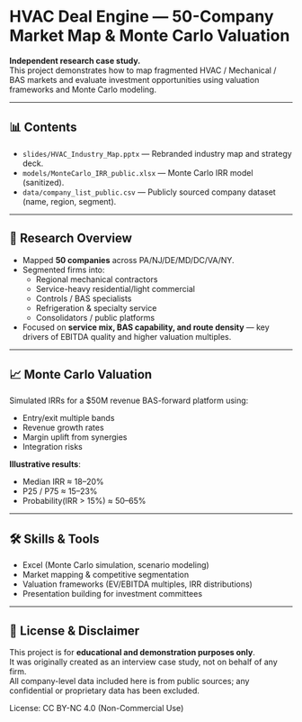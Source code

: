 # HVAC Deal Engine — 50-Company Market Map & Monte Carlo Valuation

**Independent research case study.**  
This project demonstrates how to map fragmented HVAC / Mechanical / BAS markets and evaluate investment opportunities using valuation frameworks and Monte Carlo modeling.

---

## 📊 Contents
- `slides/HVAC_Industry_Map.pptx` — Rebranded industry map and strategy deck.
- `models/MonteCarlo_IRR_public.xlsx` — Monte Carlo IRR model (sanitized).
- `data/company_list_public.csv` — Publicly sourced company dataset (name, region, segment).

---

## 🔎 Research Overview
- Mapped **50 companies** across PA/NJ/DE/MD/DC/VA/NY.
- Segmented firms into:
  - Regional mechanical contractors  
  - Service-heavy residential/light commercial  
  - Controls / BAS specialists  
  - Refrigeration & specialty service  
  - Consolidators / public platforms  
- Focused on **service mix, BAS capability, and route density** — key drivers of EBITDA quality and higher valuation multiples.

---

## 📈 Monte Carlo Valuation
Simulated IRRs for a $50M revenue BAS-forward platform using:
- Entry/exit multiple bands  
- Revenue growth rates  
- Margin uplift from synergies  
- Integration risks  

**Illustrative results**:
- Median IRR ≈ 18–20%  
- P25 / P75 ≈ 15–23%  
- Probability(IRR > 15%) ≈ 50–65%  

---

## 🛠 Skills & Tools
- Excel (Monte Carlo simulation, scenario modeling)  
- Market mapping & competitive segmentation  
- Valuation frameworks (EV/EBITDA multiples, IRR distributions)  
- Presentation building for investment committees  

---

## 📜 License & Disclaimer
This project is for **educational and demonstration purposes only**.  
It was originally created as an interview case study, not on behalf of any firm.  
All company-level data included here is from public sources; any confidential or proprietary data has been excluded.

License: CC BY-NC 4.0 (Non-Commercial Use)


